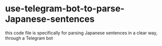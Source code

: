 # use-telegram-bot-to-parse-Japanese-sentences
this code file is specifically for parsing Japanese sentences in a clear way, through a Telegram bot
